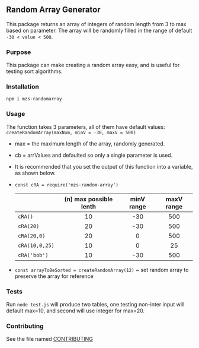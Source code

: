 ## Random Array Generator

This package returns an array of integers of random length from 3 to max based on parameter.
The array will be randomly filled in the range of default `-30 < value < 500`.

### Purpose

This package can make creating a random array easy, and is useful for testing sort algorithms.

### Installation

`npm i mzs-randomarray`

### Usage

The function takes 3 parameters, all of them have default values: `createRandomArray(maxNum, minV = -30, maxV = 500)`

- max = the maximum length of the array, randomly generated.
- cb = arrValues and defaulted so only a single parameter is used.
- It is recommended that you set the output of this function into a variable, as shown below.

- `const cRA = require('mzs-random-array')`

  |                | (n) max possible lenth | minV range | maxV range |
  | :------------- | :--------------------: | :--------: | :--------: |
  | `cRA()`        |           10           |    -30     |    500     |
  | `cRA(20)`      |           20           |    -30     |    500     |
  | `cRA(20,0)`    |           20           |     0      |    500     |
  | `cRA(10,0,25)` |           10           |     0      |     25     |
  | `cRA('bob')`   |           10           |    -30     |    500     |

- `const arrayToBeSorted = createRandomArray(12)` ~ set random array to preserve the array for reference

### Tests

Run `node test.js` will produce two tables, one testing non-inter input will default max=10, and second
will use integer for max=20.

### Contributing

See the file named [CONTRIBUTING](https://github.com/mrzacsmith/mzs-randomArray/blob/master/CONTRIBUTING.md)
